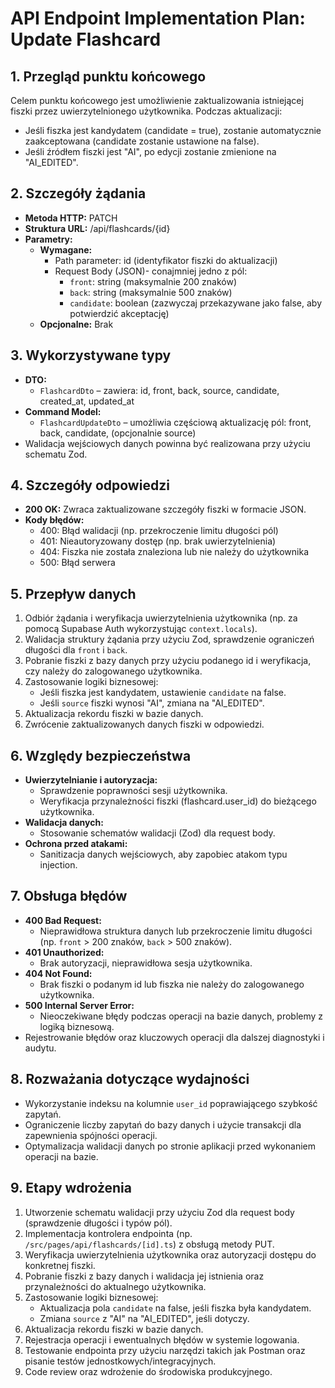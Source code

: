 # API Endpoint Implementation Plan: Update Flashcard

## 1. Przegląd punktu końcowego
Celem punktu końcowego jest umożliwienie zaktualizowania istniejącej fiszki przez uwierzytelnionego użytkownika. Podczas aktualizacji:
- Jeśli fiszka jest kandydatem (candidate = true), zostanie automatycznie zaakceptowana (candidate zostanie ustawione na false).
- Jeśli źródłem fiszki jest "AI", po edycji zostanie zmienione na "AI_EDITED".

## 2. Szczegóły żądania
- **Metoda HTTP:** PATCH
- **Struktura URL:** /api/flashcards/{id}
- **Parametry:**
  - **Wymagane:**
    - Path parameter: id (identyfikator fiszki do aktualizacji)
    - Request Body (JSON)- conajmniej jedno z pól:
      - `front`: string (maksymalnie 200 znaków)
      - `back`: string (maksymalnie 500 znaków)
      - `candidate`: boolean (zazwyczaj przekazywane jako false, aby potwierdzić akceptację)
  - **Opcjonalne:** Brak

## 3. Wykorzystywane typy
- **DTO:**
  - `FlashcardDto` – zawiera: id, front, back, source, candidate, created_at, updated_at
- **Command Model:**
  - `FlashcardUpdateDto` – umożliwia częściową aktualizację pól: front, back, candidate, (opcjonalnie source)
- Walidacja wejściowych danych powinna być realizowana przy użyciu schematu Zod.

## 4. Szczegóły odpowiedzi
- **200 OK:** Zwraca zaktualizowane szczegóły fiszki w formacie JSON.
- **Kody błędów:**
  - 400: Błąd walidacji (np. przekroczenie limitu długości pól)
  - 401: Nieautoryzowany dostęp (np. brak uwierzytelnienia)
  - 404: Fiszka nie została znaleziona lub nie należy do użytkownika
  - 500: Błąd serwera

## 5. Przepływ danych
1. Odbiór żądania i weryfikacja uwierzytelnienia użytkownika (np. za pomocą Supabase Auth wykorzystując `context.locals`).
2. Walidacja struktury żądania przy użyciu Zod, sprawdzenie ograniczeń długości dla `front` i `back`.
3. Pobranie fiszki z bazy danych przy użyciu podanego id i weryfikacja, czy należy do zalogowanego użytkownika.
4. Zastosowanie logiki biznesowej:
   - Jeśli fiszka jest kandydatem, ustawienie `candidate` na false.
   - Jeśli `source` fiszki wynosi "AI", zmiana na "AI_EDITED".
5. Aktualizacja rekordu fiszki w bazie danych.
6. Zwrócenie zaktualizowanych danych fiszki w odpowiedzi.

## 6. Względy bezpieczeństwa
- **Uwierzytelnianie i autoryzacja:**
  - Sprawdzenie poprawności sesji użytkownika.
  - Weryfikacja przynależności fiszki (flashcard.user_id) do bieżącego użytkownika.
- **Walidacja danych:**
  - Stosowanie schematów walidacji (Zod) dla request body.
- **Ochrona przed atakami:**
  - Sanitizacja danych wejściowych, aby zapobiec atakom typu injection.

## 7. Obsługa błędów
- **400 Bad Request:**
  - Nieprawidłowa struktura danych lub przekroczenie limitu długości (np. `front` > 200 znaków, `back` > 500 znaków).
- **401 Unauthorized:**
  - Brak autoryzacji, nieprawidłowa sesja użytkownika.
- **404 Not Found:**
  - Brak fiszki o podanym id lub fiszka nie należy do zalogowanego użytkownika.
- **500 Internal Server Error:**
  - Nieoczekiwane błędy podczas operacji na bazie danych, problemy z logiką biznesową.
- Rejestrowanie błędów oraz kluczowych operacji dla dalszej diagnostyki i audytu.

## 8. Rozważania dotyczące wydajności
- Wykorzystanie indeksu na kolumnie `user_id` poprawiającego szybkość zapytań.
- Ograniczenie liczby zapytań do bazy danych i użycie transakcji dla zapewnienia spójności operacji.
- Optymalizacja walidacji danych po stronie aplikacji przed wykonaniem operacji na bazie.

## 9. Etapy wdrożenia
1. Utworzenie schematu walidacji przy użyciu Zod dla request body (sprawdzenie długości i typów pól).
2. Implementacja kontrolera endpointa (np. `/src/pages/api/flashcards/[id].ts`) z obsługą metody PUT.
3. Weryfikacja uwierzytelnienia użytkownika oraz autoryzacji dostępu do konkretnej fiszki.
4. Pobranie fiszki z bazy danych i walidacja jej istnienia oraz przynależności do aktualnego użytkownika.
5. Zastosowanie logiki biznesowej:
   - Aktualizacja pola `candidate` na false, jeśli fiszka była kandydatem.
   - Zmiana `source` z "AI" na "AI_EDITED", jeśli dotyczy.
6. Aktualizacja rekordu fiszki w bazie danych.
7. Rejestracja operacji i ewentualnych błędów w systemie logowania.
8. Testowanie endpointa przy użyciu narzędzi takich jak Postman oraz pisanie testów jednostkowych/integracyjnych.
9. Code review oraz wdrożenie do środowiska produkcyjnego. 
